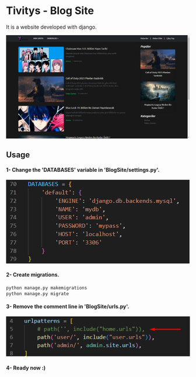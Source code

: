 # Tivitys - Blog Site

It is a website developed with django.

![alt text](https://github.com/mucahitcakmak/Django-TivitysBlogSite/blob/master/zdeleteMe/TivitysExample.png)


## Usage
#### 1- Change the 'DATABASES' variable in 'BlogSite/settings.py'.
![alt text](https://github.com/mucahitcakmak/Django-TivitysBlogSite/blob/master/zdeleteMe/doc1.png)
<br>

#### 2- Create migrations.
```
python manage.py makemigrations
python manage.py migrate
```


#### 3- Remove the comment line in 'BlogSite/urls.py'.
![alt text](https://github.com/mucahitcakmak/Django-TivitysBlogSite/blob/master/zdeleteMe/doc2.png)
<br>

#### 4- Ready now :)

